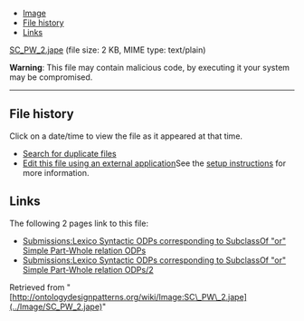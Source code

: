 * [Image](../Image/SC_PW_2.jape#file)
* [File history](../Image/SC_PW_2.jape#filehistory)
* [Links](../Image/SC_PW_2.jape#filelinks)


[SC\_PW\_2.jape](../images/3/3b/SC_PW_2.jape "SC PW 2.jape")‎
 (file size: 2 KB, MIME type: text/plain)




__Warning__: This file may contain malicious code, by executing it your system may be compromised.

---



## File history

Click on a date/time to view the file as it appeared at that time.



  
* [Search for duplicate files](http://ontologydesignpatterns.org/wiki/Special:FileDuplicateSearch/SC_PW_2.jape "Special:FileDuplicateSearch/SC PW 2.jape")
* [Edit this file using an external application](http://ontologydesignpatterns.org/wiki/index.php?title=Image:SC_PW_2.jape&action=edit&externaledit=true&mode=file "Image:SC PW 2.jape")See the [setup instructions](http://www.mediawiki.org/wiki/Manual:External_editors "http://www.mediawiki.org/wiki/Manual:External_editors") for more information.

## Links



The following 2 pages link to this file:


* [Submissions:Lexico Syntactic ODPs corresponding to SubclassOf "or" Simple Part-Whole relation ODPs](Submissions%253ALexico_Syntactic_ODPs_corresponding_to_SubclassOf_%2522or%2522_Simple_Part-Whole_relation_ODPs.html "Submissions:Lexico Syntactic ODPs corresponding to SubclassOf \"or\" Simple Part-Whole relation ODPs")
* [Submissions:Lexico Syntactic ODPs corresponding to SubclassOf "or" Simple Part-Whole relation ODPs/2](Submissions%253ALexico_Syntactic_ODPs_corresponding_to_SubclassOf_%2522or%2522_Simple_Part-Whole_relation_ODPs/2.html "Submissions:Lexico Syntactic ODPs corresponding to SubclassOf \"or\" Simple Part-Whole relation ODPs/2")


Retrieved from "[http://ontologydesignpatterns.org/wiki/Image:SC\_PW\_2.jape](../Image/SC_PW_2.jape)"